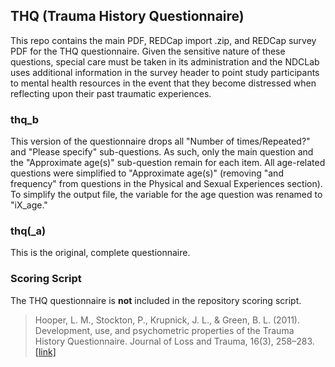 ## THQ (Trauma History Questionnaire)

This repo contains the main PDF, REDCap import .zip, and REDCap survey PDF for the THQ questionnaire.  Given the sensitive nature of these questions, special care must be taken in its administration and the NDCLab uses additional information in the survey header to point study participants to mental health resources in the event that they become distressed when reflecting upon their past traumatic experiences.

### thq_b
This version of the questionnaire drops all "Number of times/Repeated?" and "Please specify" sub-questions. As such, only the main question and the "Approximate age(s)" sub-question remain for each item.  All age-related questions were simplified to "Approximate age(s)" (removing "and frequency" from questions in the Physical and Sexual Experiences section). To simplify the output file, the variable for the age question was renamed to "iX_age."

### thq(_a)
This is the original, complete questionnaire. 


### Scoring Script
The THQ questionnaire is **not** included in the repository scoring script.

> Hooper, L. M., Stockton, P., Krupnick, J. L., & Green, B. L. (2011). Development, use, and psychometric properties of the Trauma History Questionnaire. Journal of Loss and Trauma, 16(3), 258–283. [[link]](https://psycnet.apa.org/record/2011-10871-005)